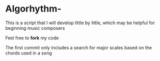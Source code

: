 # Algorhythm-
This is a script that I will develop little by little, which may be helpful for beginning music composers

Feel free to __fork__ my code

The first commit only includes a search for major scales based on the chords used in a song
